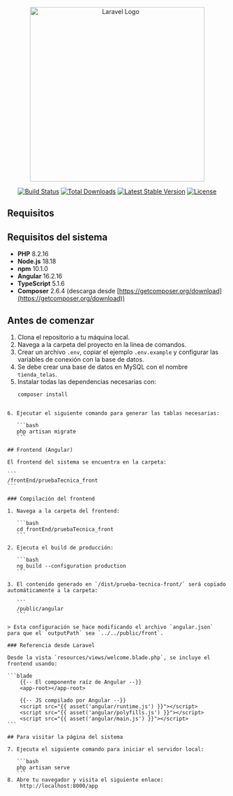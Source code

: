<p align="center"><a href="https://laravel.com" target="_blank"><img src="https://raw.githubusercontent.com/laravel/art/master/logo-lockup/5%20SVG/2%20CMYK/1%20Full%20Color/laravel-logolockup-cmyk-red.svg" width="400" alt="Laravel Logo"></a></p>

<p align="center">
<a href="https://github.com/laravel/framework/actions"><img src="https://github.com/laravel/framework/workflows/tests/badge.svg" alt="Build Status"></a>
<a href="https://packagist.org/packages/laravel/framework"><img src="https://img.shields.io/packagist/dt/laravel/framework" alt="Total Downloads"></a>
<a href="https://packagist.org/packages/laravel/framework"><img src="https://img.shields.io/packagist/v/laravel/framework" alt="Latest Stable Version"></a>
<a href="https://packagist.org/packages/laravel/framework"><img src="https://img.shields.io/packagist/l/laravel/framework" alt="License"></a>
</p>

## Requisitos

## Requisitos del sistema

- **PHP** 8.2.16
- **Node.js** 18.18  
- **npm** 10.1.0
- **Angular** 16.2.16
- **TypeScript** 5.1.6   
- **Composer** 2.6.4 (descarga desde [https://getcomposer.org/download](https://getcomposer.org/download))


## Antes de comenzar

1. Clona el repositorio a tu máquina local.
2. Navega a la carpeta del proyecto en la línea de comandos.
3. Crear un archivo `.env`, copiar el ejemplo `.env.example` y configurar las variables de conexión con la base de datos.
4. Se debe crear una base de datos en MySQL con el nombre `tienda_telas`.
5. Instalar todas las dependencias necesarias con:
   ```bash
   composer install
````

6. Ejecutar el siguiente comando para generar las tablas necesarias:

   ```bash
   php artisan migrate
   ```

## Frontend (Angular)

El frontend del sistema se encuentra en la carpeta:

```
/frontEnd/pruebaTecnica_front
```

### Compilación del frontend

1. Navega a la carpeta del frontend:

   ```bash
   cd frontEnd/pruebaTecnica_front
   ```

2. Ejecuta el build de producción:

   ```bash
   ng build --configuration production
   ```

3. El contenido generado en `/dist/prueba-tecnica-front/` será copiado automáticamente a la carpeta:

   ```
   /public/angular
   ```

> Esta configuración se hace modificando el archivo `angular.json` para que el `outputPath` sea `../../public/front`.

### Referencia desde Laravel

Desde la vista `resources/views/welcome.blade.php`, se incluye el frontend usando:

```blade
    {{-- El componente raíz de Angular --}}
    <app-root></app-root>

    {{-- JS compilado por Angular --}}
    <script src="{{ asset('angular/runtime.js') }}"></script>
    <script src="{{ asset('angular/polyfills.js') }}"></script>
    <script src="{{ asset('angular/main.js') }}"></script>
```

## Para visitar la página del sistema

7. Ejecuta el siguiente comando para iniciar el servidor local:

   ```bash
   php artisan serve
   ```
8. Abre tu navegador y visita el siguiente enlace: 
    http://localhost:8000/app
